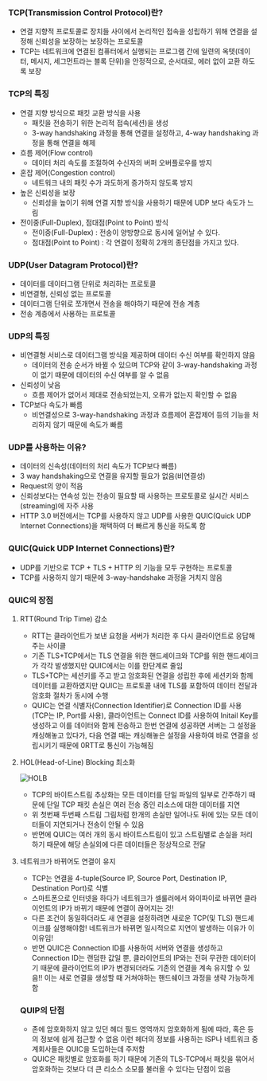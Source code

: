### TCP(Transmission Control Protocol)란?

- 연결 지향적 프로토콜로 장치들 사이에서 논리적인 접속을 성립하기 위해 연결을 설정해 신뢰성을 보장하는 보장하는 프로토콜
- TCP는 네트워크에 연결된 컴퓨터에서 실행되는 프로그램 간에 일련의 옥텟(데이터, 메시지, 세그먼트라는 블록 단위)을 안정적으로, 순서대로, 에러 없이 교환 하도록 보장

### TCP의 특징

- 연결 지향 방식으로 패킷 교환 방식을 사용
    - 패킷을 전송하기 위한 논리적 접속(세션)을 생성
    - 3-way handshaking 과정을 통해 연결을 설정하고, 4-way handshaking 과정을 통해 연결을 해제
- 흐름 제어(Flow control)
    - 데이터 처리 속도를 조절하여 수신자의 버퍼 오버플로우를 방지
- 혼잡 제어(Congestion control)
    - 네트워크 내의 패킷 수가 과도하게 증가하지 않도록 방지
- 높은 신뢰성을 보장
    - 신뢰성을 높이기 위해 연결 지향 방식을 사용하기 때문에 UDP 보다 속도가 느림
- 전이중(Full-Duplex), 점대점(Point to Point) 방식
    - 전이중(Full-Duplex) : 전송이 양방향으로 동시에 일어날 수 있다.
    - 점대점(Point to Point) : 각 연결이 정확히 2개의 종단점을 가지고 있다.

### UDP(User Datagram Protocol)란?

- 데이터를 데이터그램 단위로 처리하는 프로토콜
- 비연결형, 신뢰성 없는 프로토콜
- 데이터그램 단위로 쪼개면서 전송을 해야하기 때문에 전송 계층
- 전송 계층에서 사용하는 프로토콜

### **UDP의 특징**

- 비연결형 서비스로 데이터그램 방식을 제공하며 데이터 수신 여부를 확인하지 않음
    - 데이터의 전송 순서가 바뀔 수 있으며 TCP와 같이 3-way-handshaking 과정이 없기 때문에 데이터의 수신 여부를 알 수 없음
- 신뢰성이 낮음
    - 흐름 제어가 없어서 제대로 전송되었는지, 오류가 없는지 확인할 수 없음
- TCP보다 속도가 빠름
    - 비연결성으로 3-way-handshaking 과정과 흐름제어 혼잡제어 등의 기능을 처리하지 않기 때문에 속도가 빠름

### UDP를 사용하는 이유?

- 데이터의 신속성(데이터의 처리 속도가 TCP보다 빠름)
- 3 way handshaking으로 연결을 유지할 필요가 없음(비연결성)
- Request의 양이 적음
- 신뢰성보다는 연속성 있는 전송이 필요할 때 사용하는 프로토콜로 실시간 서비스(streaming)에 자주 사용
- HTTP 3.0 버전에서는 TCP를 사용하지 않고 UDP를 사용한 QUIC(Quick UDP Internet Connections)을 채택하여 더 빠르게 통신을 하도록 함

### QUIC(Quick UDP Internet Connections)란?

- UDP를 기반으로 TCP + TLS + HTTP 의 기능을 모두 구현하는 프로토콜
- TCP를 사용하지 않기 때문에 3-way-handshake 과정을 거치지 않음

### QUIC의 장점

1. RTT(Round Trip Time) 감소
    - RTT는 클라이언트가 보낸 요청을 서버가 처리한 후 다시 클라이언트로 응답해주는 사이클
    - 기존 TLS+TCP에서는 TLS 연결을 위한 핸드셰이크와 TCP를 위한 핸드셰이크가 각각 발생했지만 QUIC에서는 이를 한단계로 줄임
    - TLS+TCP는 세션키를 주고 받고 암호화된 연결을 성립한 후에 세션키와 함께 데이터를 교환하였지만 QUIC는 프로토콜 내에 TLS를 포함하여 데이터 전달과 암호화 절차가 동시에 수행
    - QUIC는 연결 식별자(Connection Identifier)로 Connection ID를 사용 (TCP는 IP, Port를 사용), 클라이언트는 Connect ID를 사용하여 Initail Key를 생성하고 이를 데이터와 함께 전송하고 한번 연결에 성공하면 서버는 그 설정을 캐싱해놓고 있다가, 다음 연결 때는 캐싱해놓은 설정을 사용하여 바로 연결을 성립시키기 때문에 0RTT로 통신이 가능해짐
2. HOL(Head-of-Line) Blocking 최소화
    
    ![HOLB](https://github.com/juhwan-Ki/TIL/assets/87765888/daa9ca91-72c2-4659-bc83-d731f799354a)
    
    - TCP의 바이트스트림 추상화는 모든 데이터를 단일 파일의 일부로 간주하기 때문에 단일 TCP 패킷 손실은 여러 전송 중인 리소스에 대한 데이터를 지연
    - 위 첫번째 두번째 스트림 그림처럼 한개의 손실만 일어나도 뒤에 있는 모든 데이터들이 지연되거나 전송이 안될 수 있음
    - 반면에 QUIC는 여러 개의 동시 바이트스트림이 있고 스트림별로 손실을 처리하기 때문에 해당 손실외에 다른 데이터들은 정상적으로 전달
3. 네트워크가 바뀌어도 연결이 유지
    - TCP는 연결을 4-tuple(Source IP, Source Port, Destination IP, Destination Port)로 식별
    - 스마트폰으로 인터넷을 하다가 네트워크가 셀룰러에서 와이파이로 바뀌면 클라이언트의 IP가 바뀌기 때문에 연결이 끊어지는 것!
    - 다른 조건이 동일하더라도 새 연결을 설정하려면 새로운 TCP(및 TLS) 핸드셰이크를 실행해야함! 네트워크가 바뀌면 일시적으로 지연이 발생하는 이유가 이 이유임!
    - 반면 QUIC은 Connection ID를 사용하여 서버와 연결을 생성하고 Connection ID는 랜덤한 값일 뿐, 클라이언트의 IP와는 전혀 무관한 데이터이기 때문에 클라이언트의 IP가 변경되더라도 기존의 연결을 계속 유지할 수 있음!! 이는 새로 연결을 생성할 때 거쳐야하는 핸드쉐이크 과정을 생략 가능하게 함
    
    ### QUIP의 단점
    
    - 존에 암호화하지 않고 있던 헤더 필드 영역까지 암호화하게 됨에 따라, 혹은 등의 정보에 쉽게 접근할 수 없음 이런 헤더의 정보를 사용하는 ISP나 네트워크 중계회사들은 QUIC을 도입하는데 주저함
    - QUIC은 패킷별로 암호화를 하기 때문에 기존의 TLS-TCP에서 패킷을 묶어서 암호화하는 것보다 더 큰 리소스 소모를 불러올 수 있다는 단점이 있음